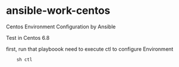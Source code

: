# ansible-work-centos
Centos Environment Configuration by Ansible

Test in Centos 6.8

first, run that playboook need to execute ctl to configure Environment

		sh ctl